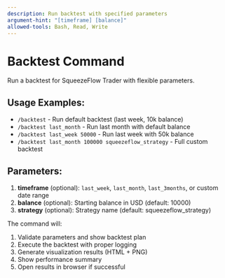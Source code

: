 ```yaml
---
description: Run backtest with specified parameters
argument-hint: "[timeframe] [balance]"
allowed-tools: Bash, Read, Write
---
```


# Backtest Command

Run a backtest for SqueezeFlow Trader with flexible parameters.

## Usage Examples:
- `/backtest` - Run default backtest (last week, 10k balance)
- `/backtest last_month` - Run last month with default balance
- `/backtest last_week 50000` - Run last week with 50k balance
- `/backtest last_month 100000 squeezeflow_strategy` - Full custom backtest

## Parameters:
1. **timeframe** (optional): `last_week`, `last_month`, `last_3months`, or custom date range
2. **balance** (optional): Starting balance in USD (default: 10000)
3. **strategy** (optional): Strategy name (default: squeezeflow_strategy)

The command will:
1. Validate parameters and show backtest plan
2. Execute the backtest with proper logging
3. Generate visualization results (HTML + PNG)
4. Show performance summary
5. Open results in browser if successful
